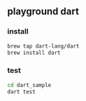 ## playground dart

### install

```bash
brew tap dart-lang/dart
brew install dart
```

### test

```bash
cd dart_sample
dart test
```

